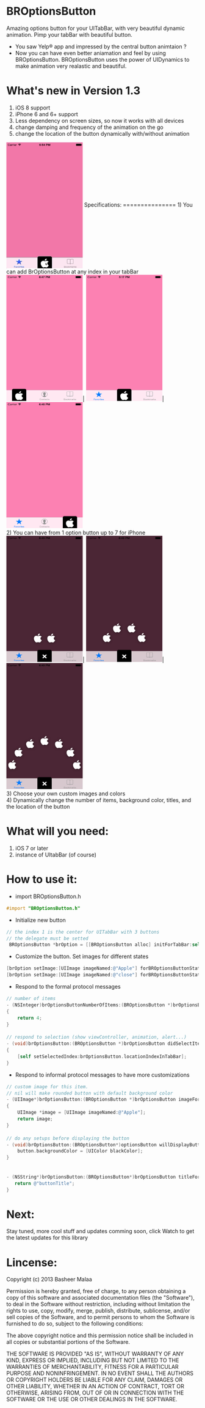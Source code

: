 BROptionsButton
===============

Amazing options button for your UITabBar, with very beautiful dynamic animation. Pimp your tabBar with beautiful button. <br>
- You saw Yelp® app and impressed by the central button animtaion ? <br>
- Now you can have even better aniamation and feel by using BROptionsButton. BROptionsButton uses the power of UIDynamics to make animation very realastic and beautiful. <br>

What's new in Version 1.3
=========================
1) iOS 8 support <br>
2) iPhone 6 and 6+ support <br>
3) Less dependency on screen sizes, so now it works with all devices <br>
4) change damping and frequency of the animation on the go  <br>
5) change the location of the button dynamically with/without animation <br>


<img src="https://raw.githubusercontent.com/BasheerSience/BROptionsButton/master/videoDemo_gif.gif" alt="left" height="330" width="200" align="center">
Specifications: 
===============
1) You can add BrOptionsButton at any index in your tabBar <br>
<img src="https://raw.githubusercontent.com/BasheerSience/BROptionsButton/master/screenShot_anyLocation/iOS%20Simulator%20Screen%20shot%20Mar%2024,%202014,%206.47.47%20PM.png" alt="left" height="330" width="200" >| 
<img src="https://raw.githubusercontent.com/BasheerSience/BROptionsButton/master/screenShot_anyLocation/iOS%20Simulator%20Screen%20shot%20Mar%2024,%202014,%205.17.42%20PM.png" alt="center" height="330" width="200">| 
<img src="https://raw.githubusercontent.com/BasheerSience/BROptionsButton/master/screenShot_anyLocation/iOS%20Simulator%20Screen%20shot%20Mar%2024,%202014,%206.48.01%20PM.png" alt="right" height="330" width="200" >
<br>
2) You can have from 1 option button up to 7 for iPhone <br>
<img src="https://raw.githubusercontent.com/BasheerSience/BROptionsButton/master/screenShot-numberOfOptions/iOS%20Simulator%20Screen%20shot%20Mar%2024,%202014,%206.49.30%20PM.png" alt="left" height="330" width="200" >| 
<img src="https://raw.githubusercontent.com/BasheerSience/BROptionsButton/master/screenShot-numberOfOptions/iOS%20Simulator%20Screen%20shot%20Mar%2024,%202014,%206.49.43%20PM.png" alt="center" height="330" width="200">| 
<img src="https://raw.githubusercontent.com/BasheerSience/BROptionsButton/master/screenShot-numberOfOptions/iOS%20Simulator%20Screen%20shot%20Mar%2024,%202014,%206.49.50%20PM.png" alt="right" height="330" width="200" >
<br>
3) Choose your own custom images and colors <br>
4) Dynamically change the number of items, background color, titles, and the location of the button

What will you need:
==================
1) iOS 7 or later  <br>
2) instance of UItabBar (of course) <br>

How to use it:
==================
- import BROptionsButton.h

```Objective-C
#import "BROptionsButton.h"
```

- Initialize new button 
```Objective-C
// the index 1 is the center for UITabBar with 3 buttons
// the delegate must be setted  
 BROptionsButton *brOption = [[BROptionsButton alloc] initForTabBar:self.tabBar forItemIndex:1 delegate:self];
```
- Customize the button. Set images for different states 

```Objective-C
[brOption setImage:[UIImage imageNamed:@"Apple"] forBROptionsButtonState:BROptionsButtonStateNormal];
[brOption setImage:[UIImage imageNamed:@"close"] forBROptionsButtonState:BROptionsButtonStateOpened];
```

- Respond to the formal protocol messages 

```Objective-C
// number of items 
- (NSInteger)brOptionsButtonNumberOfItems:(BROptionsButton *)brOptionsButton
{
    return 4;
}

// respond to selection (show viewController, animation, alert...)
- (void)brOptionsButton:(BROptionsButton *)brOptionsButton didSelectItem:(BROptionItem *)item
{
    [self setSelectedIndex:brOptionsButton.locationIndexInTabBar];
}
```

- Respond to informal protocol messages to have more customizations

```Objective-C
// custom image for this item.
// nil will make rounded button with default background color
- (UIImage*)brOptionsButton:(BROptionsButton *)brOptionsButton imageForItemAtIndex:(NSInteger)index
{
    UIImage *image = [UIImage imageNamed:@"Apple"];
    return image;
}

// do any setups before displaying the button
- (void)brOptionsButton:(BROptionsButton*)optionsButton willDisplayButtonItem:(BROptionItem*)button {
    button.backgroundColor = [UIColor blackColor];
}


- (NSString*)brOptionsButton:(BROptionsButton*)brOptionsButton titleForItemAtIndex:(NSInteger)index {
   return @"buttonTitle";
}
```

Next:
=====
Stay tuned, more cool stuff and updates comming soon, click Watch to get the latest updates for this library

Lincense:
==========
Copyright (c) 2013 Basheer Malaa

Permission is hereby granted, free of charge, to any person obtaining a copy of this software and associated
documentation files (the "Software"), to deal in the Software without restriction, including without limitation
the rights to use, copy, modify, merge, publish, distribute, sublicense, and/or sell copies of the Software,
and to permit persons to whom the Software is furnished to do so, subject to the following conditions:

The above copyright notice and this permission notice shall be included in all copies or substantial portions of the Software.

THE SOFTWARE IS PROVIDED "AS IS", WITHOUT WARRANTY OF ANY KIND, EXPRESS OR IMPLIED, INCLUDING BUT NOT LIMITED TO
THE WARRANTIES OF MERCHANTABILITY, FITNESS FOR A PARTICULAR PURPOSE AND NONINFRINGEMENT. IN NO EVENT SHALL THE
AUTHORS OR COPYRIGHT HOLDERS BE LIABLE FOR ANY CLAIM, DAMAGES OR OTHER LIABILITY, WHETHER IN AN
ACTION OF CONTRACT, TORT OR OTHERWISE, ARISING FROM, OUT OF OR IN CONNECTION WITH THE SOFTWARE OR THE USE OR
OTHER DEALINGS IN THE SOFTWARE.
